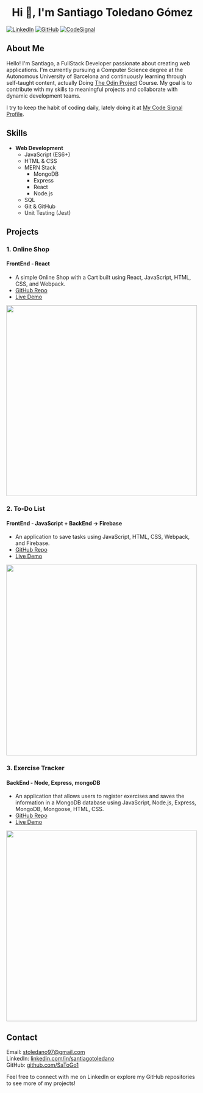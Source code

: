 <h1 align="center">Hi 👋, I'm Santiago Toledano Gómez</h1>  

[![LinkedIn](https://img.shields.io/badge/-LinkedIn-blue?style=flat-square&logo=linkedin&logoColor=white&link=https://linkedin.com/in/santiagotoledano)](https://linkedin.com/in/santiagotoledano)
[![GitHub](https://img.shields.io/badge/-GitHub-black?style=flat-square&logo=github&logoColor=white&link=https://github.com/SaToGo1)](https://github.com/SaToGo1)
[![CodeSignal](https://img.shields.io/badge/-CodeSignal-black?style=flat-square&logo=codesignal&logoColor=white&link=https://app.codesignal.com/profile/santiago_x7i)](https://app.codesignal.com/profile/santiago_x7i)

## About Me
Hello! I'm Santiago, a FullStack Developer passionate about creating web applications. I'm currently pursuing a Computer Science degree at the Autonomous University of Barcelona and continuously learning through self-taught content, actually Doing [The Odin Project](https://www.theodinproject.com/) Course. My goal is to contribute with my skills to meaningful projects and collaborate with dynamic development teams.

I try to keep the habit of coding daily, lately doing it at [My Code Signal Profile](https://app.codesignal.com/profile/santiago_x7i).

## Skills
- **Web Development**
  - JavaScript (ES6+)
  - HTML & CSS
  - MERN Stack
    -  MongoDB
    -  Express
    -  React
    -  Node.js
  - SQL
  - Git & GitHub
  - Unit Testing (Jest)

## Projects
### 1. Online Shop
#### FrontEnd - React
- A simple Online Shop with a Cart built using React, JavaScript, HTML, CSS, and Webpack.							           	            		      
- [GitHub Repo](https://github.com/SaToGo1/shopping-cart)
- [Live Demo](https://satogo1.github.io/shopping-cart/)
<img src="https://github.com/SaToGo1/shopping-cart/assets/85353835/ad492f89-6be4-4243-9c86-fad7a67cc3b6" width="500px">

### 2. To-Do List
#### FrontEnd - JavaScript + BackEnd -> Firebase 	
- An application to save tasks using JavaScript, HTML, CSS, Webpack, and Firebase.
- [GitHub Repo](https://github.com/SaToGo1/Todo-list)
- [Live Demo](https://satogo1.github.io/Todo-list)
<img src="https://github.com/SaToGo1/Todo-list/assets/85353835/60c2fab9-8f62-4ba4-97bc-9525d2dd4e2a" width="500px">

### 3. Exercise Tracker
#### BackEnd - Node, Express, mongoDB
- An application that allows users to register exercises and saves the information in a MongoDB database using JavaScript, Node.js, Express, MongoDB, Mongoose, HTML, CSS.
- [GitHub Repo](https://github.com/SaToGo1/project-exercisetracker)
- [Live Demo](https://project-exercisetracker.satogo.repl.co/)
<img src="https://github.com/SaToGo1/project-exercisetracker/assets/85353835/a7a8cfe7-dd1d-4f94-868d-624677ef2ae6" width="500px">

## Contact
Email: stoledano97@gmail.com  
LinkedIn: [linkedin.com/in/santiagotoledano](https://linkedin.com/in/santiagotoledano)  
GitHub: [github.com/SaToGo1](https://github.com/SaToGo1)  

Feel free to connect with me on LinkedIn or explore my GitHub repositories to see more of my projects!
